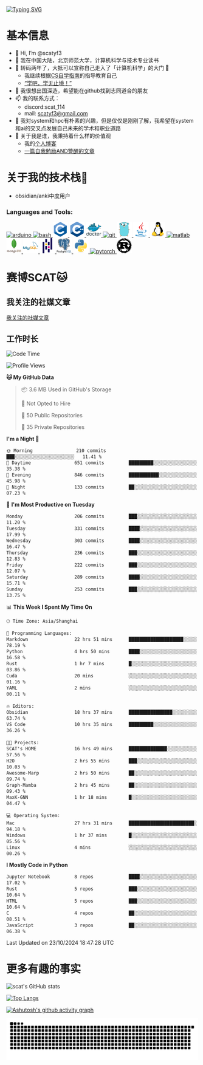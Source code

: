 [![Typing SVG](https://readme-typing-svg.demolab.com?font=Fira+Code&pause=1000&center=true&vCenter=true&multiline=true&width=470&height=98&lines=Across+the+Great+Wall+;we+can+reach+every+corner+in+the+world)](https://git.io/typing-svg)

# 基本信息
- 👋 Hi, I’m @scatyf3
- 👀 我在中国大陆，北京师范大学，计算机科学与技术专业读书
- 🌱 转码两年了，大抵可以宣称自己走入了「计算机科学」的大门 🥺
  - 我继续根据[CS自学指南](https://csdiy.wiki/)的指导教育自己 
  - [“学吧，学无止境！” ](https://www.acm.org/binaries/content/assets/education/cs2013_chinese.pdf)
- 💞️ 我很想出国深造，希望能在github找到志同道合的朋友
- 📫 我的联系方式：
  -   discord:scat_114
  -   mail: scatyf3@gmail.com
- 🌟 我对system和hpc有朴素的兴趣，但是仅仅是刚刚了解，我希望在system和ai的交叉点发展自己未来的学术和职业道路
- 🤔 关于我是谁，我秉持着什么样的价值观
  - 我的[个人博客](https://scatyfs-blog.gitbook.io/scats-blog)
  - [一篇自我勉励AND警醒的文章](https://www.zhihu.com/question/595969891/answer/3060352057)
 
# 关于我的技术栈🔧

- obsidian/anki中度用户


<h3 align="left">Languages and Tools:</h3>
<p align="left"> <a href="https://www.arduino.cc/" target="_blank" rel="noreferrer"> <img src="https://cdn.worldvectorlogo.com/logos/arduino-1.svg" alt="arduino" width="40" height="40"/> </a> <a href="https://www.gnu.org/software/bash/" target="_blank" rel="noreferrer"> <img src="https://www.vectorlogo.zone/logos/gnu_bash/gnu_bash-icon.svg" alt="bash" width="40" height="40"/> </a> <a href="https://www.cprogramming.com/" target="_blank" rel="noreferrer"> <img src="https://raw.githubusercontent.com/devicons/devicon/master/icons/c/c-original.svg" alt="c" width="40" height="40"/> </a> <a href="https://www.w3schools.com/cpp/" target="_blank" rel="noreferrer"> <img src="https://raw.githubusercontent.com/devicons/devicon/master/icons/cplusplus/cplusplus-original.svg" alt="cplusplus" width="40" height="40"/> </a> <a href="https://www.docker.com/" target="_blank" rel="noreferrer"> <img src="https://raw.githubusercontent.com/devicons/devicon/master/icons/docker/docker-original-wordmark.svg" alt="docker" width="40" height="40"/> </a> <a href="https://git-scm.com/" target="_blank" rel="noreferrer"> <img src="https://www.vectorlogo.zone/logos/git-scm/git-scm-icon.svg" alt="git" width="40" height="40"/> </a> <a href="https://golang.org" target="_blank" rel="noreferrer"> <img src="https://raw.githubusercontent.com/devicons/devicon/master/icons/go/go-original.svg" alt="go" width="40" height="40"/> </a> <a href="https://www.java.com" target="_blank" rel="noreferrer"> <img src="https://raw.githubusercontent.com/devicons/devicon/master/icons/java/java-original.svg" alt="java" width="40" height="40"/> </a> <a href="https://www.linux.org/" target="_blank" rel="noreferrer"> <img src="https://raw.githubusercontent.com/devicons/devicon/master/icons/linux/linux-original.svg" alt="linux" width="40" height="40"/> </a> <a href="https://www.mathworks.com/" target="_blank" rel="noreferrer"> <img src="https://upload.wikimedia.org/wikipedia/commons/2/21/Matlab_Logo.png" alt="matlab" width="40" height="40"/> </a> <a href="https://www.mongodb.com/" target="_blank" rel="noreferrer"> <img src="https://raw.githubusercontent.com/devicons/devicon/master/icons/mongodb/mongodb-original-wordmark.svg" alt="mongodb" width="40" height="40"/> </a> <a href="https://www.mysql.com/" target="_blank" rel="noreferrer"> <img src="https://raw.githubusercontent.com/devicons/devicon/master/icons/mysql/mysql-original-wordmark.svg" alt="mysql" width="40" height="40"/> </a> <a href="https://pandas.pydata.org/" target="_blank" rel="noreferrer"> <img src="https://raw.githubusercontent.com/devicons/devicon/2ae2a900d2f041da66e950e4d48052658d850630/icons/pandas/pandas-original.svg" alt="pandas" width="40" height="40"/> </a> <a href="https://www.postgresql.org" target="_blank" rel="noreferrer"> <img src="https://raw.githubusercontent.com/devicons/devicon/master/icons/postgresql/postgresql-original-wordmark.svg" alt="postgresql" width="40" height="40"/> </a> <a href="https://www.python.org" target="_blank" rel="noreferrer"> <img src="https://raw.githubusercontent.com/devicons/devicon/master/icons/python/python-original.svg" alt="python" width="40" height="40"/> </a> <a href="https://pytorch.org/" target="_blank" rel="noreferrer"> <img src="https://www.vectorlogo.zone/logos/pytorch/pytorch-icon.svg" alt="pytorch" width="40" height="40"/> </a> <a href="https://www.rust-lang.org" target="_blank" rel="noreferrer"> <img src="https://raw.githubusercontent.com/devicons/devicon/master/icons/rust/rust-plain.svg" alt="rust" width="40" height="40"/> </a> </p>


# 赛博SCAT🐱

## 我关注的社媒文章
[我关注的社媒文章](https://www.notion.so/6379b986d4964818b078b0328b41f73b?v=19fc0e6483ec4fada09d6c68f7b20732)

## 工作时长
<!--START_SECTION:waka-->
![Code Time](http://img.shields.io/badge/Code%20Time-613%20hrs%2043%20mins-blue)

![Profile Views](http://img.shields.io/badge/Profile%20Views-0-blue)

**🐱 My GitHub Data** 

> 📦 3.6 MB Used in GitHub's Storage 
 > 
> 🚫 Not Opted to Hire
 > 
> 📜 50 Public Repositories 
 > 
> 🔑 35 Private Repositories 
 > 
**I'm a Night 🦉** 

```text
🌞 Morning                210 commits         ███░░░░░░░░░░░░░░░░░░░░░░   11.41 % 
🌆 Daytime                651 commits         █████████░░░░░░░░░░░░░░░░   35.38 % 
🌃 Evening                846 commits         ███████████░░░░░░░░░░░░░░   45.98 % 
🌙 Night                  133 commits         ██░░░░░░░░░░░░░░░░░░░░░░░   07.23 % 
```
📅 **I'm Most Productive on Tuesday** 

```text
Monday                   206 commits         ███░░░░░░░░░░░░░░░░░░░░░░   11.20 % 
Tuesday                  331 commits         ████░░░░░░░░░░░░░░░░░░░░░   17.99 % 
Wednesday                303 commits         ████░░░░░░░░░░░░░░░░░░░░░   16.47 % 
Thursday                 236 commits         ███░░░░░░░░░░░░░░░░░░░░░░   12.83 % 
Friday                   222 commits         ███░░░░░░░░░░░░░░░░░░░░░░   12.07 % 
Saturday                 289 commits         ████░░░░░░░░░░░░░░░░░░░░░   15.71 % 
Sunday                   253 commits         ███░░░░░░░░░░░░░░░░░░░░░░   13.75 % 
```


📊 **This Week I Spent My Time On** 

```text
🕑︎ Time Zone: Asia/Shanghai

💬 Programming Languages: 
Markdown                 22 hrs 51 mins      ████████████████████░░░░░   78.19 % 
Python                   4 hrs 50 mins       ████░░░░░░░░░░░░░░░░░░░░░   16.58 % 
Rust                     1 hr 7 mins         █░░░░░░░░░░░░░░░░░░░░░░░░   03.86 % 
Cuda                     20 mins             ░░░░░░░░░░░░░░░░░░░░░░░░░   01.16 % 
YAML                     2 mins              ░░░░░░░░░░░░░░░░░░░░░░░░░   00.11 % 

🔥 Editors: 
Obsidian                 18 hrs 37 mins      ████████████████░░░░░░░░░   63.74 % 
VS Code                  10 hrs 35 mins      █████████░░░░░░░░░░░░░░░░   36.26 % 

🐱‍💻 Projects: 
SCAT's HOME              16 hrs 49 mins      ██████████████░░░░░░░░░░░   57.56 % 
H2O                      2 hrs 55 mins       ███░░░░░░░░░░░░░░░░░░░░░░   10.03 % 
Awesome-Marp             2 hrs 50 mins       ██░░░░░░░░░░░░░░░░░░░░░░░   09.74 % 
Graph-Mamba              2 hrs 45 mins       ██░░░░░░░░░░░░░░░░░░░░░░░   09.43 % 
MaxK-GNN                 1 hr 18 mins        █░░░░░░░░░░░░░░░░░░░░░░░░   04.47 % 

💻 Operating System: 
Mac                      27 hrs 31 mins      ████████████████████████░   94.18 % 
Windows                  1 hr 37 mins        █░░░░░░░░░░░░░░░░░░░░░░░░   05.56 % 
Linux                    4 mins              ░░░░░░░░░░░░░░░░░░░░░░░░░   00.26 % 
```

**I Mostly Code in Python** 

```text
Jupyter Notebook         8 repos             ████░░░░░░░░░░░░░░░░░░░░░   17.02 % 
Rust                     5 repos             ███░░░░░░░░░░░░░░░░░░░░░░   10.64 % 
HTML                     5 repos             ███░░░░░░░░░░░░░░░░░░░░░░   10.64 % 
C                        4 repos             ██░░░░░░░░░░░░░░░░░░░░░░░   08.51 % 
JavaScript               3 repos             ██░░░░░░░░░░░░░░░░░░░░░░░   06.38 % 
```




 Last Updated on 23/10/2024 18:47:28 UTC
<!--END_SECTION:waka-->


# 更多有趣的事实 

![scat's GitHub stats](https://github-readme-stats.vercel.app/api?username=scatyf3&count_private=true&theme=synthwave)

[![Top Langs](https://github-readme-stats.vercel.app/api/top-langs/?username=scatyf3&layout=compact&langs_count=12&theme=synthwave&hide=javascript,html,css&size_weight=0.5&count_weight=0.5)](https://github.com/anuraghazra/github-readme-statss)

[![Ashutosh's github activity graph](https://github-readme-activity-graph.vercel.app/graph?username=scatyf3&theme=dracula)](https://github.com/ashutosh00710/github-readme-activity-graph)



<picture>
  <source media="(prefers-color-scheme: dark)" srcset="https://raw.githubusercontent.com/scatyf3/scatyf3/output/github-contribution-grid-snake-dark.svg">
  <source media="(prefers-color-scheme: light)" srcset="https://raw.githubusercontent.com/scatyf3scatyf3/output/github-contribution-grid-snake.svg">
  <img alt="github contribution grid snake animation" src="https://raw.githubusercontent.com/scatyf3/scatyf3/output/github-contribution-grid-snake.svg">
</picture>


<!---
scatfy3/scatfy3 is a ✨ special ✨ repository because its `README.md` (this file) appears on your GitHub profile.
You can click the Preview link to take a look at your changes.
--->
